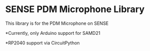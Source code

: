 # SENSE PDM Microphone Library 

This library is for the PDM Microphone on SENSE

*Currently, only Arduino support for SAMD21 

*RP2040 support via CircuitPython 
